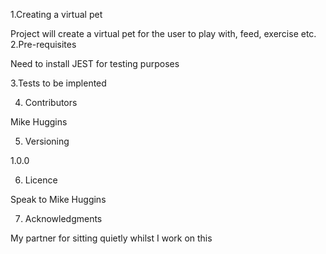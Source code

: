 1.Creating a virtual pet

Project will create a virtual pet for the user to play with, feed, exercise etc. 
2.Pre-requisites

Need to install JEST for testing purposes

3.Tests to be implented

4. Contributors

Mike Huggins

5. Versioning

1.0.0

6. Licence

Speak to Mike Huggins

7. Acknowledgments

My partner for sitting quietly whilst I work on this		
